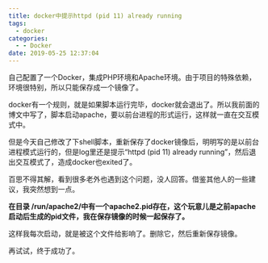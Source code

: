 ```yaml
---
title: docker中提示httpd (pid 11) already running
tags:
  - docker
categories:
  - - Docker
date: 2019-05-25 12:37:04
---
```

自己配置了一个Docker，集成PHP环境和Apache环境。由于项目的特殊依赖，环境很特别，所以只能保存成一个镜像了。 

docker有一个规则，就是如果脚本运行完毕，docker就会退出了。所以我前面的博文中写了，脚本启动apache，要以前台进程的形式运行，这样就一直在交互模式中。 

但是今天自己修改了下shell脚本，重新保存了docker镜像后，明明写的是以前台进程模式运行的，但是log里还是提示“httpd (pid 11) already running”，然后退出交互模式了，造成docker也exited了。

百思不得其解，看到很多老外也遇到这个问题，没人回答。借鉴其他人的一些建议，我突然想到一点。 

**在目录 /run/apache2/中有一个apache2.pid存在，这个玩意儿是之前apache启动后生成的pid文件，我在保存镜像的时候一起保存了。**

这样我每次启动，就是被这个文件给影响了。删除它，然后重新保存镜像。 

再试试，终于成功了。
